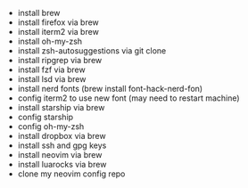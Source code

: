 - install brew
- install firefox via brew
- install iterm2 via brew
- install oh-my-zsh
- install zsh-autosuggestions via git clone
- install ripgrep via brew
- install fzf via brew
- install lsd via brew
- install nerd fonts (brew install font-hack-nerd-fon)
- config iterm2 to use new font (may need to restart machine)
- install starship via brew
- config starship
- config oh-my-zsh
- install dropbox via brew
- install ssh and gpg keys
- install neovim via brew
- install luarocks via brew
- clone my neovim config repo
